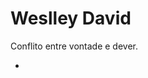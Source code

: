 <h1>Weslley David</h1>

Conflito entre vontade e dever.

<tr>
<div>
  <ul color = "#ffffff">
    <li></li>
     <!--<li><i>jfqpor ptwhwertrrj twe gj fjsdfkjgh9e</i></li>-->
    <!--<li><i>Oi, eu acho que sou o Weslley. </i></li>
    <li><i>Gosto de estudar e constuir coisas legais.</i></li>-->
  </ul>
</div>

<!-- 
- 👋 Hi, I’m Weslley David
- 👀 I’m interested in web dev and game dev
- 🌱 I’m currently learning ADS - IFPI(Central Campus) 
- 💞️ I’m looking to collaborate on Dev media
- 📫 How to reach me https://www.linkedin.com/in/weslley-david-2bb5b2183

<!---
wedexe/wedexe is a ✨ special ✨ repository because its `README.md` (this file) appears on your GitHub profile.
You can click the Preview link to take a look at your changes.
--->
